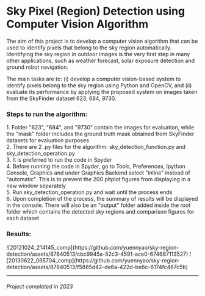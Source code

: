 # Sky Pixel (Region) Detection using Computer Vision Algorithm
The aim of this project is to develop a computer vision algorithm that can be used to identify pixels that belong to the sky region automatically. Identifying the sky region in outdoor images is the very first step in many other applications, such as weather forecast, solar exposure detection and ground robot navigation.

The main tasks are to: 
(i) develop a computer vision-based system to identify pixels belong to the sky region using Python and OpenCV, and 
(ii) evaluate its performance by applying the proposed system on images taken from the SkyFinder dataset 623, 684, 9730.


<h3>Steps to run the algorithm:</h3>
1. Folder "623", "684", and "9730" contain the images for evaluation, while the "mask" folder includes the ground truth mask obtained from SkyFinder datasets for evaluation purposes <br>
2. There are 2 .py files for the algorithm: sky_detection_function.py and sky_detection_operation.py <br>
3. It is preferred to run the code in Spyder <br>
4. Before running the code in Spyder, go to Tools, Preferences, Ipython Console, Graphics and under Graphics Backend select "inline" instead of "automatic". This is to prevent the 200 pltplot figures from displaying in a new window separately <br>
5. Run sky_detection_operation.py and wait until the process ends <br>
6. Upon completion of the process, the summary of results will be displayed in the console. There will also be an "output" folder added inside the root folder which contains the detected sky regions and comparison figures for each dataset <br>

<h3>Results:</h3>
![20121024_214145_comp](https://github.com/yuennyao/sky-region-detection/assets/87840513/cbc9945a-52c3-4591-ace0-674687113527)
![20130622_065704_comp](https://github.com/yuennyao/sky-region-detection/assets/87840513/f5885d42-de6a-422d-be6c-6174fc467c5b)


<hr>
<h6>Project completed in 2023</h6>
